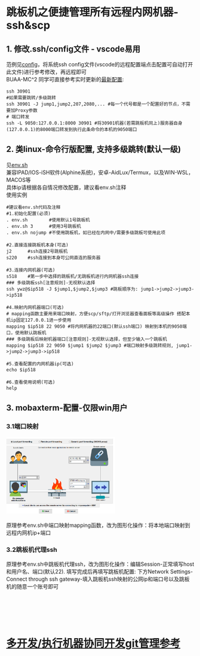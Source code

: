 # 跳板机之便捷管理所有远程内网机器-ssh&scp

## 1. 修改.ssh/config文件 - vscode易用
范例见[config](config)，将系统ssh config文件(vscode的远程配置端点击配置可自动打开此文件)进行参考修改，再远程即可  
BUAA-MC^2 同学可直接参考实时更新的[最新配置](https://raw.githubusercontent.com/Archer-Tatsu/MC-2/master/machine/IRCmachinedocker/code/config): 
```
ssh 30901 
#如果需要跳转/多级跳转
ssh 30901 -J jump1,jump2,207,2080,... #每一个代号都是一个配置好的节点，不需要加Proxy参数
# 端口转发
ssh -L 9050:127.0.0.1:8000 30901 #将30901机器(若需跳板机同上)服务器自身(127.0.0.1)的8000端口转发到执行此条命令的本机的9050端口
```

## 2. 类linux-命令行版配置, 支持多级跳转(默认一级)
见[env.sh](env.sh)  
兼容IPAD/IOS-iSH软件(Alphine系统)，安卓-AidLux/Termux，以及WIN-WSL，MACOS等  
具体ip请根据各自情况修改配置，建议看env.sh注释  
使用实例  
```
#建议看env.sh代码及注释
#1.初始化配置(必须)
. env.sh        #使用默认1号跳板机
. env.sh 3      #使用3号跳板机
. env.sh nojump #不使用跳板机，如已经在内网中/需要多级跳板可使用此项

#2.直接连接跳板机本身(可选)
j2      #ssh连接2号跳板机
s220    #ssh连接到本身可公网直连的服务器

#3.连接内网机器(可选)
s518    #第一步中选择的跳板机/无跳板机进行内网机器ssh连接
### 多级跳板ssh[注意规则]-无视默认选择
ssh ywz@$ip518 -J $jump1,$jump2,$jump3 #跳板顺序为: jump1->jump2->jump3->ip518

#4.映射内网机器端口(可选)
# mapping函数主要用来端口映射，方便scp/sftp/打开浏览器查看面板等高级操作 搭配本机ip固定127.0.0.1进一步使用
mapping $ip518 22 9050 #将内网机器的22端口(默认ssh端口) 映射到本机的9050端口，使用默认跳板机
### 多级跳板后映射机器端口[注意规则]-无视默认选择，但至少输入一个跳板机
mapping $ip518 22 9050 $jump1 $jump2 $jump3 #端口映射多级跳转规则, jump1->jump2->jump3->ip518

#5.查看配置的内网机器ip(可选)
echo $ip518

#6.查看使用说明(可选)
help
```

## 3. mobaxterm-配置-仅限win用户
### 3.1端口映射  
<img src=".img/chuantou.png" style="zoom:30%;" /><br>  
原理参考env.sh中端口映射mapping函数，改为图形化操作：将本地端口映射到远程内网机ip+端口  

### 3.2跳板机代理ssh  
原理参考env.sh中跳板机代理ssh，改为图形化操作：编辑Session-正常填写host和用户名、端口(默认22). 填写完成后再填写跳板机配置: 下方Network Settings-Connect through ssh gateway-填入跳板机ssh映射的公网ip和端口号以及跳板机的随意一个账号即可

<br>
<br>
<br>
<br>


# [多开发/执行机器协同开发git管理参考](../中心化多机器开发推荐配置.md)
